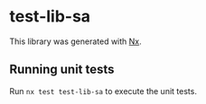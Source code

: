 # test-lib-sa

This library was generated with [Nx](https://nx.dev).

## Running unit tests

Run `nx test test-lib-sa` to execute the unit tests.
